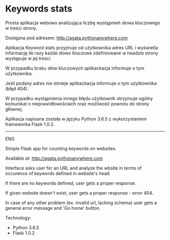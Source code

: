 # Keywords stats

Prosta aplikacja webowa analizująca liczbę wystąpnień słowa kluczowego w treści strony. 

Dostępna pod adresem:
http://agata.pythonanywhere.com

Aplikacja Keyword stats przyjmuje od użytkownika adres URL i wyświetla informację ile razy każde 
słowo kluczowe zdefiniowane w headzie strony występuje w 
jej treści. 

W przypadku braku słów kluczowych aplikackacja informuje o tym użytkownika.

Jeśli podany adres nie istnieje aplikackacja informuje o tym użytkownika (błąd 404).

W przypadku wystąpnienia innego błędu użytkownik otrzymuje ogólny komunikat o nieprawidłowościach oraz możliwość powrotu do strony głównej.

Aplikacja napisana została w języku Python 3.6.5 z wykorzystaniem frameworka Flask 1.0.2. 


__________________________________________________________________________________________________
ENG

Simple Flask app for counting keywords on websites.


Available at: http://agata.pythonanywhere.com

Interface asks user for an URL and analyze the wbsite in terms of occurence of keywords defined in website's head.

If there are no keywords defined, user gets a proper response.

If given website doesn't exist, user gets a proper response - error 404.

In case of any other problem (ex. invalid url, lacking schema) user gets a general error message and 'Go home' button.

Technology: 
- Python 3.6.5
- Flask 1.0.2
 
 
